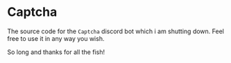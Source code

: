 # Captcha

The source code for the `Captcha` discord bot which i am shutting down. Feel free to use it in any way you wish.

So long and thanks for all the fish!
